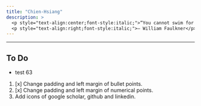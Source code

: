 ```yaml
---
title: "Chien-Hsiang"
description: > 
  <p style="text-align:center;font-style:italic;">“You cannot swim for new horizons until you have courage to lose sight of the shore.”</p>
  <p style="text-align:right;font-style:italic;">– William Faulkner</p>
---
```


---
## To Do
  * test 63

  1. [x] Change padding and left margin of bullet points. 
  2. [x] Change padding and left margin of numerical points.
  3. Add icons of google scholar, github and linkedin.


